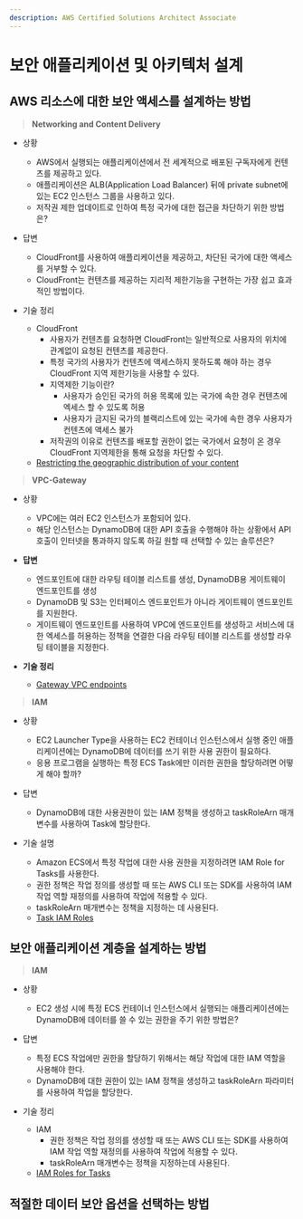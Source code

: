 ```yaml
---
description: AWS Certified Solutions Architect Associate
---
```


# 보안 애플리케이션 및 아키텍처 설계

## AWS 리소스에 대한 보안 액세스를 설계하는 방법

> **Networking and Content Delivery**

- 상황
    - AWS에서 실행되는 애플리케이션에서 전 세계적으로 배포된 구독자에게 컨텐츠를 제공하고 있다.
    - 애플리케이션은 ALB(Application Load Balancer) 뒤에 private subnet에 있는 EC2 인스턴스 그룹을 사용하고 있다.
    - 저작권 제한 업데이트로 인하여 특정 국가에 대한 접근을 차단하기 위한 방법은?

- 답변
    - CloudFront를 사용하여 애플리케이션을 제공하고, 차단된 국가에 대한 액세스를 거부할 수 있다.
    - CloudFront는 컨텐츠를 제공하는 지리적 제한기능을 구현하는 가장 쉽고 효과적인 방법이다.

- 기술 정리
    - CloudFront
        - 사용자가 컨텐츠를 요청하면 CloudFront는 일반적으로 사용자의 위치에 관계없이 요청된 컨텐츠를 제공한다.
        - 특정 국가의 사용자가 컨텐츠에 액세스하지 못하도록 해야 하는 경우 CloudFront 지역 제한기능을 사용할 수 있다.
        - 지역제한 기능이란?
            - 사용자가 승인된 국가의 허용 목록에 있는 국가에 속한 경우 컨텐츠에 엑세스 할 수 있도록 허용
            - 사용자가 금지된 국가의 블랙리스트에 있는 국가에 속한 경우 사용자가 컨텐츠에 액세스 불가
        - 저작권의 이유로 컨텐츠를 배포할 권한이 없는 국가에서 요청이 온 경우 CloudFront 지역제한을 통해 요청을 차단할 수 있다.
    - [Restricting the geographic distribution of your content](https://docs.aws.amazon.com/AmazonCloudFront/latest/DeveloperGuide/georestrictions.html)

> **VPC-Gateway**

- 상황
    - VPC에는 여러 EC2 인스턴스가 포함되어 있다.
    - 해당 인스턴스는 DynamoDB에 대한 API 호출을 수행해야 하는 상황에서 API 호출이 인터넷을 통과하지 않도록 하길 원할 때 선택할 수 있는 솔루션은?

- **답변**
    - 엔드포인트에 대한 라우팅 테이블 리스트를 생성, DynamoDB용 게이트웨이 엔드포인트를 생성
    - DynamoDB 및 S3는 인터페이스 엔드포인트가 아니라 게이트웨이 엔드포인트를 지원한다.
    - 게이트웨이 엔드포인트를 사용하여 VPC에 엔드포인트를 생성하고 서비스에 대한 엑세스를 허용하는 정책을 연결한 다음 라우팅 테이블 리스트를 생성할 라우팅 테이블을 지정한다.

- **기술 정리**
    - [Gateway VPC endpoints](https://docs.aws.amazon.com/vpc/latest/privatelink/vpce-gateway.html)

> **IAM**

- 상황
    - EC2 Launcher Type을 사용하는 EC2 컨테이너 인스턴스에서 실행 중인 애플리케이션에는 DynamoDB에 데이터를 쓰기 위한 사용 권한이 필요하다.
    - 응용 프로그램을 실행하는 특정 ECS Task에만 이러한 권한을 할당하려면 어떻게 해야 할까?

- 답변
    - DynamoDB에 대한 사용권한이 있는 IAM 정책을 생성하고 taskRoleArn 매개 변수를 사용하여 Task에 할당한다.

- 기술 설명
    - Amazon ECS에서 특정 작업에 대한 사용 권한을 지정하려면 IAM Role for Tasks를 사용한다.
    - 권한 정책은 작업 정의를 생성할 때 또는 AWS CLI 또는 SDK를 사용하여 IAM 작업 역할 재정의를 사용하여 작업에 적용할 수 있다.
    - taskRoleArn 매개변수는 정책을 지정하는 데 사용된다.
    - [Task IAM Roles](https://docs.aws.amazon.com/AmazonECS/latest/developerguide/task-iam-roles.html)

## 보안 애플리케이션 계층을 설계하는 방법

> **IAM**

- 상황
    - EC2 생성 시에 특정 ECS 컨테이너 인스턴스에서 실행되는 애플리케이션에는 DynamoDB에 데이터를 쓸 수 있는 권한을 주기 위한 방법은?

- 답변
    - 특정 ECS 작업에만 권한을 할당하기 위해서는 해당 작업에 대한 IAM 역할을 사용해야 한다.
    - DynamoDB에 대한 권한이 있는 IAM 정책을 생성하고 taskRoleArn 파라미터를 사용하여 작업을 할당한다.

- 기술 정리
    - IAM
        - 권한 정책은 작업 정의를 생성할 때 또는 AWS CLI 또는 SDK를 사용하여 IAM 작업 역할 재정의를 사용하여 작업에 적용할 수 있다.
        - taskRoleArn 매개변수는 정책을 지정하는데 사용된다.
    - [IAM Roles for Tasks](https://docs.aws.amazon.com/AmazonECS/latest/developerguide/task-iam-roles.html)

## 적절한 데이터 보안 옵션을 선택하는 방법